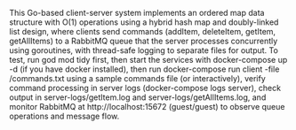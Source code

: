 This Go-based client-server system implements an ordered map data structure with O(1) operations using a hybrid hash map and doubly-linked list design, where clients send commands (addItem, deleteItem, getItem, getAllItems) to a RabbitMQ queue that the server processes concurrently using goroutines, with thread-safe logging to separate files for output. To test, run god mod tidy first, then start the services with docker-compose up -d (if you have docker installed), then run docker-compose run client -file /commands.txt using a sample commands file (or interactively), verify command processing in server logs (docker-compose logs server), check output in server-logs/getItem.log and server-logs/getAllItems.log, and monitor RabbitMQ at http://localhost:15672 (guest/guest) to observe queue operations and message flow.